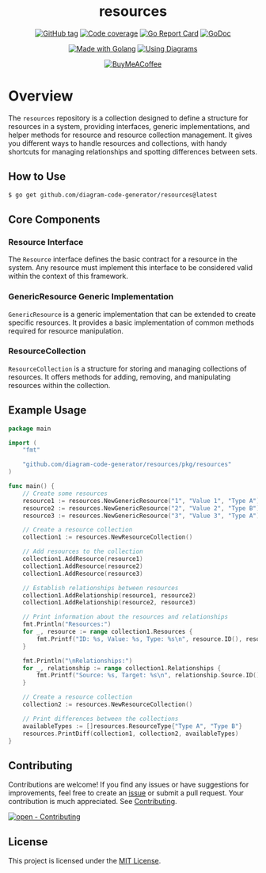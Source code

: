 <div align="center">

# resources

[![GitHub tag](https://img.shields.io/github/release/diagram-code-generator/resources?include_prereleases=&sort=semver&color=2ea44f&style=for-the-badge)](https://github.com/diagram-code-generator/resources/releases/)
[![Code coverage](https://img.shields.io/badge/Coverage-100.0%25-2ea44f?style=for-the-badge)](#)
[![Go Report Card](https://goreportcard.com/badge/github.com/diagram-code-generator/resources?style=for-the-badge)](https://goreportcard.com/report/github.com/diagram-code-generator/resources)
[![GoDoc](https://img.shields.io/badge/reference-blue?logo=go&logoColor=white&style=for-the-badge)](https://pkg.go.dev/github.com/diagram-code-generator/resources "Go to Golang docs")

[![Made with Golang](https://img.shields.io/badge/Golang-1.21.6-blue?logo=go&logoColor=white&style=for-the-badge)](https://go.dev "Go to Golang homepage")
[![Using Diagrams](https://img.shields.io/badge/diagrams.net-orange?logo=&logoColor=white&style=for-the-badge)](https://app.diagrams.net/ "Go to Diagrams homepage")

[![BuyMeACoffee](https://img.shields.io/badge/Buy%20Me%20a%20Coffee-ffdd00?style=for-the-badge&logo=buy-me-a-coffee&logoColor=black)](https://www.buymeacoffee.com/joselitofilho)

</div>

# Overview

The `resources` repository is a collection designed to define a structure for resources in a system, providing 
interfaces, generic implementations, and helper methods for resource and resource collection management.
It gives you different ways to handle resources and collections, with handy shortcuts for managing relationships and 
spotting differences between sets.

## How to Use

```bash
$ go get github.com/diagram-code-generator/resources@latest
```

## Core Components

### Resource Interface
The `Resource` interface defines the basic contract for a resource in the system. Any resource must implement this 
interface to be considered valid within the context of this framework.

### GenericResource Generic Implementation
`GenericResource` is a generic implementation that can be extended to create specific resources. It provides a basic 
implementation of common methods required for resource manipulation.

### ResourceCollection
`ResourceCollection` is a structure for storing and managing collections of resources. It offers methods for adding, 
removing, and manipulating resources within the collection.

## Example Usage

```Go
package main

import (
	"fmt"

	"github.com/diagram-code-generator/resources/pkg/resources"
)

func main() {
	// Create some resources
	resource1 := resources.NewGenericResource("1", "Value 1", "Type A")
	resource2 := resources.NewGenericResource("2", "Value 2", "Type B")
	resource3 := resources.NewGenericResource("3", "Value 3", "Type A")

	// Create a resource collection
	collection1 := resources.NewResourceCollection()

	// Add resources to the collection
	collection1.AddResource(resource1)
	collection1.AddResource(resource2)
	collection1.AddResource(resource3)

	// Establish relationships between resources
	collection1.AddRelationship(resource1, resource2)
	collection1.AddRelationship(resource2, resource3)

	// Print information about the resources and relationships
	fmt.Println("Resources:")
	for _, resource := range collection1.Resources {
		fmt.Printf("ID: %s, Value: %s, Type: %s\n", resource.ID(), resource.Value(), resource.ResourceType())
	}

	fmt.Println("\nRelationships:")
	for _, relationship := range collection1.Relationships {
		fmt.Printf("Source: %s, Target: %s\n", relationship.Source.ID(), relationship.Target.ID())
	}

    // Create a resource collection
	collection2 := resources.NewResourceCollection()

    // Print differences between the collections
	availableTypes := []resources.ResourceType{"Type A", "Type B"}
	resources.PrintDiff(collection1, collection2, availableTypes)
}

```

## Contributing

Contributions are welcome! If you find any issues or have suggestions for improvements, feel free to create an 
[issue][issues] or submit a pull request. Your contribution is much appreciated. See [Contributing](CONTRIBUTING.md).

[![open - Contributing](https://img.shields.io/badge/open-contributing-blue?style=for-the-badge)](CONTRIBUTING.md "Go to contributing")

## License

This project is licensed under the [MIT License](LICENSE).

[issues]: https://github.com/diagram-code-generator/resources/issues